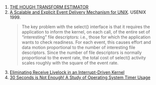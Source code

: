 1. [THE HOUGH TRANSFORM ESTIMATOR](https://arxiv.org/pdf/math/0503668.pdf)
2. [A Scalable and Explicit Event Delivery Mechanism for UNIX](https://www.usenix.org/legacy/event/usenix01/cfp/banga/banga.pdf). USENIX 1999.
    > The key problem with the select() interface is that it requires the application to inform the kernel, on each call, of the entire set of “interesting” file descriptors: i.e., those for which the application wants to check readiness. For each event, this causes effort and data motion proportional to the number of interesting file descriptors. Since the number of file descriptors is normally proportional to the event rate, the total cost of select() activity scales roughly with the square of the event rate.
3. [Eliminating Receive Livelock in an Interrupt-Driven Kernel](https://web.stanford.edu/class/cs240/readings/p217-mogul.pdf)
4. [30 Seconds is Not Enough! A Study of Operating System Timer Usage](https://ab.id.au/papers/timers-eurosys08.pdf)
